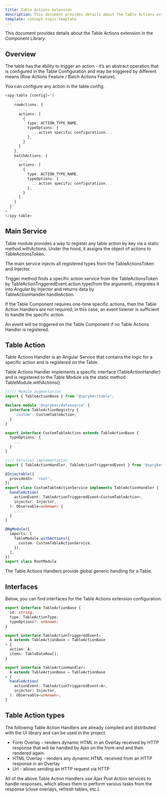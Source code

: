 ```yaml
---
title: Table Actions extension
description: This document provides details about the Table Actions extension in the Component Library.
template: concept-topic-template
---
```


This document provides details about the Table Actions extension in the Component Library.

## Overview

The table has the ability to trigger an action - it’s an abstract operation that is configured in the Table Configuration and may be triggered by different means (Row Actions Feature / Batch Actions Feature).

You can configure any action in the table config.

```ts
<spy-table [config]="{
    ...,
    rowActions: {
      ...,
      actions: [
        {
          type: ACTION_TYPE_NAME,
          typeOptions: {
            ...action specific configuratiion...
          },
        }
      ]
    },
    batchActions: {
      ...,
      actions: [
        {
          type: ACTION_TYPE_NAME,
          typeOptions: {
            ...action specific configuratiion...
          },
        }
      ]
    }
  }"
>
</spy-table>
```

## Main Service

Table module provides a way to register any table action by key via a static method withActions. 
Under the hood, it assigns the object of actions to TableActionsToken.

The main service injects all registered types from the TableActionsToken and Injector.

Trigger method finds a specific action service from the TableActionsToken by TableActionTriggeredEvent.action.type(from the argument), integrates it into Angular by Injector and returns data by TableActionHandler.handleAction. 

If the Table Component requires one-time specific actions, then the Table Action Handlers are not required; in this case, an event listener is sufficient to handle the specific action. 

An event will be triggered on the Table Component if no Table Actions Handler is registered.

## Table Action

Table Actions Handler is an Angular Service that contains the logic for a specific action and is registered on the Table.

Table Actions Handler implements a specific interface (TableActionHandler) and is registered to the Table Module via the static method TableModule.withActions()

```ts
///// Module augmentation
import { TableActionBase } from '@spryker/table';

declare module '@spryker/datasource' {
  interface TableActionRegistry {
    'custom': CustomTableAction;
  }
}

export interface CustomTableAction extends TableActionBase {
  typeOptions: {
    ...
  }
}

//// Services implementation
import { TableActionHandler, TableActionTriggeredEvent } from '@spryker/table';

@Injectable({
  providedIn: 'root',
})
export class CustomTableActionService implements TableActionHandler {
  handleAction(
    actionEvent: TableActionTriggeredEvent<CustomTableAction>,
    injector: Injector,
  ): Observable<unknown> {
    ....
  }
}

@NgModule({
  imports: [
    TableModule.withActions({
      custom: CustomTableActionService,
    }),
  ],
})
export class RootModule
```

The Table Actions Handlers provide global generic handling for a Table.

## Interfaces

Below, you can find interfaces for the Table Actions extension configuration:

```ts
export interface TableActionBase {
  id: string;
  type: TableActionType;
  typeOptions?: unknown;
}

export interface TableActionTriggeredEvent<
  A extends TableActionBase = TableActionBase
> {
  action: A;
  items: TableDataRow[];
}

export interface TableActionHandler<
  A extends TableActionBase = TableActionBase
> {
  handleAction(
    actionEvent: TableActionTriggeredEvent<A>,
    injector: Injector,
  ): Observable<unknown>;
}
```

## Table Action types

The following Table Action Handlers are already compiled and distributed with the UI library and can be used in the project:

- Form Overlay - renders dynamic HTML in an Overlay received by HTTP response that will be handled by Ajax on the front-end and then rendered again.
- HTML Overlay - renders any dynamic HTML received from an HTTP response in an Overlay 
- Url - allows sending an HTTP request via HTTP

All of the above Table Action Handlers use Ajax Post Action services to handle responses, which allows them to perform various tasks from the response (close overlays, refresh tables, etc.).